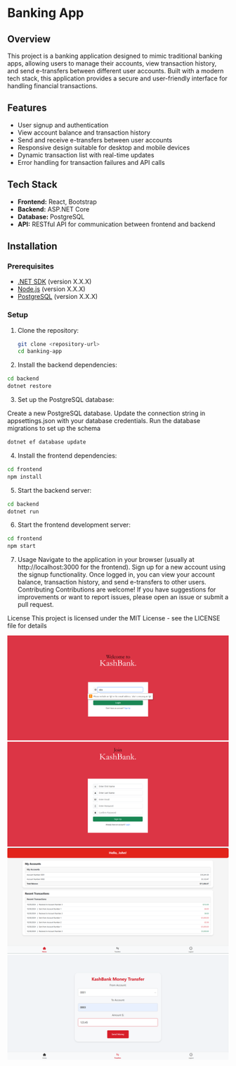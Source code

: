 # Banking App

## Overview

This project is a banking application designed to mimic traditional banking apps, allowing users to manage their accounts, view transaction history, and send e-transfers between different user accounts. Built with a modern tech stack, this application provides a secure and user-friendly interface for handling financial transactions.

## Features

- User signup and authentication
- View account balance and transaction history
- Send and receive e-transfers between user accounts
- Responsive design suitable for desktop and mobile devices
- Dynamic transaction list with real-time updates
- Error handling for transaction failures and API calls

## Tech Stack

- **Frontend:** React, Bootstrap
- **Backend:** ASP.NET Core
- **Database:** PostgreSQL
- **API:** RESTful API for communication between frontend and backend

## Installation

### Prerequisites

- [.NET SDK](https://dotnet.microsoft.com/download) (version X.X.X)
- [Node.js](https://nodejs.org/) (version X.X.X)
- [PostgreSQL](https://www.postgresql.org/download/) (version X.X.X)

### Setup

1. Clone the repository:
   ```bash
   git clone <repository-url>
   cd banking-app
2. Install the backend dependencies:
  ```bash
  cd backend
  dotnet restore
  ```
3. Set up the PostgreSQL database:

Create a new PostgreSQL database.
Update the connection string in appsettings.json with your database credentials.
Run the database migrations to set up the schema
  ```bash
  dotnet ef database update
```
4. Install the frontend dependencies:

```bash
cd frontend
npm install
```
5. Start the backend server:

```bash
cd backend
dotnet run
```
6. Start the frontend development server:
```bash
cd frontend
npm start
```
7. Usage
Navigate to the application in your browser (usually at http://localhost:3000 for the frontend).
Sign up for a new account using the signup functionality.
Once logged in, you can view your account balance, transaction history, and send e-transfers to other users.
Contributing
Contributions are welcome! If you have suggestions for improvements or want to report issues, please open an issue or submit a pull request.

License
This project is licensed under the MIT License - see the LICENSE file for details



![alt text](image-2.png)
![alt text](image-3.png)
![alt text](image.png)
![alt text](image-1.png)
